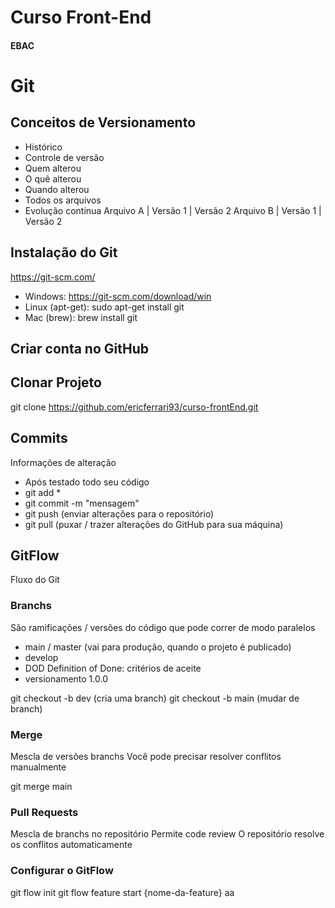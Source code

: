 # Curso Front-End
#### EBAC

# Git
## Conceitos de Versionamento
 - Histórico
 - Controle de versão
 - Quem alterou
 - O quê alterou
 - Quando alterou
 - Todos os arquivos
 - Evolução contínua
Arquivo A | Versão 1 | Versão 2 Arquivo B | Versão 1 | Versão 2

## Instalação do Git
https://git-scm.com/

 - Windows: https://git-scm.com/download/win
 - Linux (apt-get): sudo apt-get install git
 - Mac (brew): brew install git
## Criar conta no GitHub
## Clonar Projeto
git clone https://github.com/ericferrari93/curso-frontEnd.git

## Commits 
Informações de alteração 
 - Após testado todo seu código
 - git add *
 - git commit -m "mensagem"
 - git push (enviar alterações para o repositório)
 - git pull (puxar / trazer alterações do GitHub para sua máquina)

## GitFlow
Fluxo do Git

### Branchs
São ramificações / versões do código que pode correr de modo paralelos

- main / master (vai para produção, quando o projeto é publicado)
- develop 
- DOD Definition of Done: critérios de aceite
- versionamento 1.0.0

git checkout -b dev (cria uma branch)
git checkout -b main (mudar de branch) 


### Merge
Mescla de versões branchs
Você pode precisar resolver conflitos manualmente

git merge main

### Pull Requests
Mescla de branchs no repositório
Permite code review
O repositório resolve os conflitos automaticamente 

### Configurar o GitFlow
git flow init
git flow feature start {nome-da-feature} aa